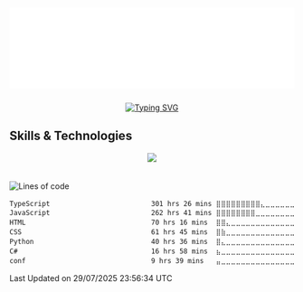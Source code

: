 <h1 align="center">
    <a href="https://github.com/peepyk">
        <img src="/img/name.svg" alt="Peepyk"/>
    </a>
</h1>

<p align="center">
    <a href="https://github.com/peepyk">
        <img 
            src="https://readme-typing-svg.demolab.com?font=Karla&weight=800&size=32&letterSpacing=&duration=3333&pause=333&color=FFFFFF&center=true&vCenter=true&random=true&width=500&height=52&lines=JAVASCRIPT+THE+GOAT%F0%9F%94%A5;C%23%F0%9F%91%8D;HTML%F0%9F%98%90;BLENDER%F0%9F%98%B5%E2%80%8D%F0%9F%92%AB;CSS%F0%9F%98%B0;TYPESCRIPT%F0%9F%91%BB;VSCODE%F0%9F%8C%88%F0%9F%A7%8A%F0%9F%A4%97;Don't+know+how+to+exit+VIM%F0%9F%92%80;PYTHON%F0%9F%98%98;TAILWIND+%3E+CSS%F0%9F%9B%90;SQL%F0%9F%98%B1;REACT%F0%9F%98%8D;THREEJS%F0%9F%A5%B0;LENIS%F0%9F%91%BD;ARCH%E2%98%A0%EF%B8%8F%F0%9F%98%88%F0%9F%9B%90" alt="Typing SVG"
        />
    </a>
</p>

<h2>Skills & Technologies</h2>
<div align="center">
    <a href="https://github.com/peepyk">
        <img
            src="https://skillicons.dev/icons?i=htmx,html,css,js,ts,react,tailwind,vite,threejs,babel,py,opencv,mysql,npm,cs,git,github,gitlab,blender,obsidian,md,vscode,vim,arduino,raspberrypi,linux,arch,kali,bash,powershell,discord,bots&perline=16"
        />
    </a>
</div>

<br>

<!--START_SECTION:waka1-->
![Lines of code](https://img.shields.io/badge/From%20Hello%20World%20I%27ve%20Written-683.7%20thousand%20lines%20of%20code-blue)


<!--END_SECTION:waka1-->

<!--START_SECTION:waka2-->

```txt
TypeScript                         301 hrs 26 mins ⣿⣿⣿⣿⣿⣿⣿⣿⣿⣄⣀⣀⣀⣀⣀⣀⣀⣀⣀⣀⣀⣀⣀⣀⣀   36.91 %
JavaScript                         262 hrs 41 mins ⣿⣿⣿⣿⣿⣿⣿⣿⣀⣀⣀⣀⣀⣀⣀⣀⣀⣀⣀⣀⣀⣀⣀⣀⣀   32.17 %
HTML                               70 hrs 16 mins  ⣿⣿⣄⣀⣀⣀⣀⣀⣀⣀⣀⣀⣀⣀⣀⣀⣀⣀⣀⣀⣀⣀⣀⣀⣀   08.61 %
CSS                                61 hrs 45 mins  ⣿⣷⣀⣀⣀⣀⣀⣀⣀⣀⣀⣀⣀⣀⣀⣀⣀⣀⣀⣀⣀⣀⣀⣀⣀   07.56 %
Python                             40 hrs 36 mins  ⣿⣄⣀⣀⣀⣀⣀⣀⣀⣀⣀⣀⣀⣀⣀⣀⣀⣀⣀⣀⣀⣀⣀⣀⣀   04.97 %
C#                                 16 hrs 58 mins  ⣦⣀⣀⣀⣀⣀⣀⣀⣀⣀⣀⣀⣀⣀⣀⣀⣀⣀⣀⣀⣀⣀⣀⣀⣀   02.08 %
conf                               9 hrs 39 mins   ⣤⣀⣀⣀⣀⣀⣀⣀⣀⣀⣀⣀⣀⣀⣀⣀⣀⣀⣀⣀⣀⣀⣀⣀⣀   01.18 %
```

<!--END_SECTION:waka2-->

<!--START_SECTION:waka3-->

 Last Updated on 29/07/2025 23:56:34 UTC
<!--END_SECTION:waka3-->

<!-- <details>
    <summary>
        <h2>WakaTime</h2>
    </summary>
    <p>Total time coding (SINCE MAY 10 2024)</p>
    <a href="https://wakatime.com/@2fc4c9cb-5e2f-4907-b9db-19e637b87e19" target="_blank">
        <img src="https://wakatime.com/badge/user/2fc4c9cb-5e2f-4907-b9db-19e637b87e19.svg"></img>
    </a>
    <a href="https://wakatime.com/share/@2fc4c9cb-5e2f-4907-b9db-19e637b87e19/589c7fef-7514-4a82-b788-c37d1a42de9b.svg" target="_blank">
    <img src="https://wakatime.com/share/@2fc4c9cb-5e2f-4907-b9db-19e637b87e19/589c7fef-7514-4a82-b788-c37d1a42de9b.svg" alt="WakaTime Stats"/>
    </a>
</details>

<details>
  <summary>
    <h2>Monkeytype</h2>
  </summary>
    <a href="https://monkeytype.com/profile/peepyk" target="_blank">
        <img src="/img/monkeytype.png" alt="Monkeytype Stats"/>
    </a>
</details> -->